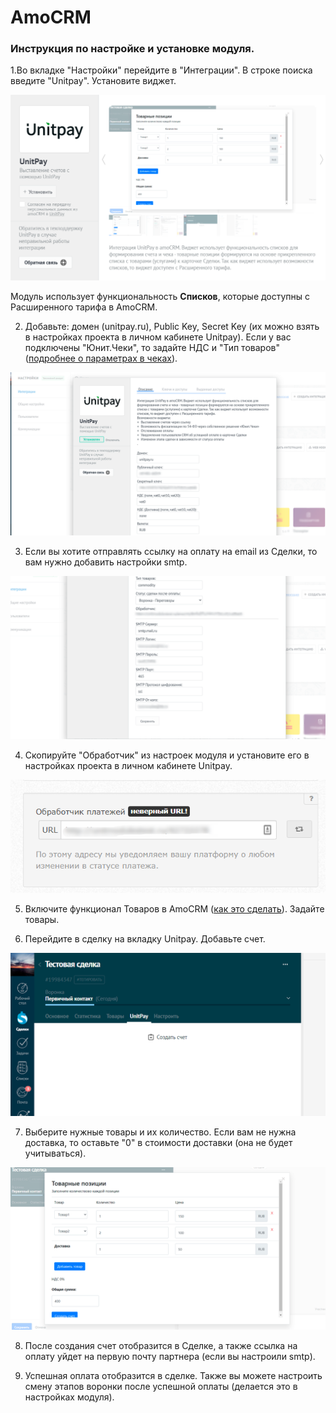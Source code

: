 # AmoCRM

### Инструкция по настройке и установке модуля.

1.Во вкладке "Настройки" перейдите в "Интеграции". В строке поиска введите "Unitpay". Установите виджет.

![](../../.gitbook/assets/11111.png)

Модуль использует функциональность **Списков**, которые доступны с Расширенного тарифа в AmoCRM.

2. Добавьте: домен \(unitpay.ru\), Public Key, Secret Key \(их можно взять в настройках проекта в личном кабинете Unitpay\). Если у вас подключены "Юнит.Чеки", то задайте НДС и "Тип товаров" \([подробнее о параметрах в чеках](https://help.unitpay.ru/online-cash-register/receipt_parameters)\).

![](../../.gitbook/assets/11.png)

3. Если вы хотите отправлять ссылку на оплату на email из Сделки, то вам нужно добавить настройки smtp.

![](../../.gitbook/assets/22.png)

4. Скопируйте "Обработчик" из настроек модуля и установите его в настройках проекта в личном кабинете Unitpay.

![&#x41D;&#x435; &#x43E;&#x431;&#x440;&#x430;&#x449;&#x430;&#x439;&#x442;&#x435; &#x432;&#x43D;&#x438;&#x43C;&#x430;&#x43D;&#x438;&#x44F; &#x43D;&#x430; &#x441;&#x43E;&#x43E;&#x431;&#x449;&#x435;&#x43D;&#x438;&#x435; &quot;&#x41D;&#x435;&#x432;&#x435;&#x440;&#x43D;&#x44B;&#x439; URL!&quot;](../../.gitbook/assets/ecw2.png)

5. Включите функционал Товаров в AmoCRM \([как это сделать](https://www.amocrm.ru/support/lists/products)\). Задайте товары.

6. Перейдите в сделку на вкладку Unitpay. Добавьте счет. 

![](../../.gitbook/assets/33.png)

7. Выберите нужные товары и их количество. Если вам не нужна доставка, то оставьте "0" в стоимости доставки \(она не будет учитываться\).

![](../../.gitbook/assets/44.png)

8. После создания счет отобразится в Сделке, а также ссылка на оплату уйдет на первую почту партнера \(если вы настроили smtp\). 

9. Успешная оплата отобразится в сделке. Также вы можете настроить смену этапов воронки после успешной оплаты \(делается это в настройках модуля\).



